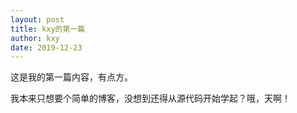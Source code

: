 ```yaml
---
layout: post
title: kxy的第一篇
author: kxy
date: 2019-12-23
---
```


这是我的第一篇内容，有点方。

我本来只想要个简单的博客，没想到还得从源代码开始学起？哦，天啊！